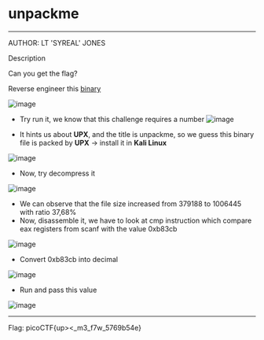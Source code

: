 # unpackme

-----
AUTHOR: LT 'SYREAL' JONES

Description

Can you get the flag?

Reverse engineer this [binary](https://artifacts.picoctf.net/c/205/unpackme-upx)

  ![image](https://github.com/faviconico1910/picoCTF2022/assets/165459765/c193c332-456e-4252-9fd2-33f6cf1bdfa4)

-	Try run it, we know that this challenge requires a number
  ![image](https://github.com/faviconico1910/picoCTF2022/assets/165459765/c12486b0-5494-4e5f-9d56-2bcd0267fc70)


-	It hints us about **UPX**, and the title is unpackme, so we guess this binary file is packed by **UPX** -> install it in **Kali Linux**

  ![image](https://github.com/faviconico1910/picoCTF2022/assets/165459765/6952caa5-9028-461f-8f63-c8eda74cf247)

-	Now, try decompress it

  ![image](https://github.com/faviconico1910/picoCTF2022/assets/165459765/a10ef942-b715-4474-8823-edf4b0df2253)

-	We can observe that the file size increased from 379188 to 1006445 with ratio 37,68%
-	Now, disassemble it, we have to look at cmp instruction which compare eax registers from scanf with the value 0xb83cb

  ![image](https://github.com/faviconico1910/picoCTF2022/assets/165459765/dc51228f-1774-4390-a139-59e8a14e57da)

-	Convert 0xb83cb into decimal

  ![image](https://github.com/faviconico1910/picoCTF2022/assets/165459765/dac85bd4-bd17-4715-a7f7-9e12629f3862)

  -	Run and pass this value

  ![image](https://github.com/faviconico1910/picoCTF2022/assets/165459765/536fb2b7-9060-432e-9c43-8449910d274d)

  -------
  Flag: picoCTF{up><_m3_f7w_5769b54e}








  

